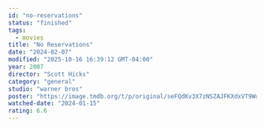 ```yaml
---
id: "no-reservations"
status: "finished"
tags:
  - movies
title: "No Reservations"
date: "2024-02-07"
modified: "2025-10-16 16:39:12 GMT-04:00"
year: 2007
director: "Scott Hicks"
category: "general"
studio: "warner bros"
poster: "https://image.tmdb.org/t/p/original/seFQdKv3X7zNSZAJFKXdxVT9WuN.jpg"
watched-date: "2024-01-15"
rating: 6.6
---
```


